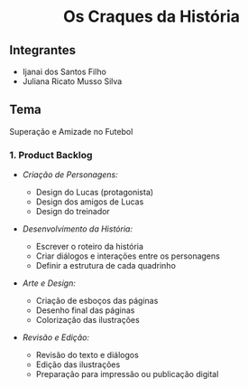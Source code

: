 # <h1 align= "center">Os Craques da História</h1>

## Integrantes
- Ijanai dos Santos Filho
- Juliana Ricato Musso Silva

## Tema
Superação e Amizade no Futebol


### 1. Product Backlog


- *Criação de Personagens:*
  - Design do Lucas (protagonista)
  - Design dos amigos de Lucas
  - Design do treinador

- *Desenvolvimento da História:*
  - Escrever o roteiro da história
  - Criar diálogos e interações entre os personagens
  - Definir a estrutura de cada quadrinho

- *Arte e Design:*
  - Criação de esboços das páginas
  - Desenho final das páginas
  - Colorização das ilustrações

- *Revisão e Edição:*
  - Revisão do texto e diálogos
  - Edição das ilustrações
  - Preparação para impressão ou publicação digital



